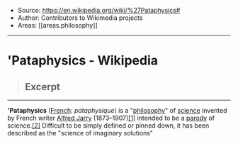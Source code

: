 
- Source: https://en.wikipedia.org/wiki/%27Pataphysics#
- Author: Contributors to Wikimedia projects
- Areas: [[areas.philosophy]]

---

# 'Pataphysics - Wikipedia

> ## Excerpt

---

**'Pataphysics** ([French](https://en.wikipedia.org/wiki/French_language "French language"): _pataphysique_) is a "[philosophy](https://en.wikipedia.org/wiki/Philosophy "Philosophy")" of [science](https://en.wikipedia.org/wiki/Science "Science") invented by French writer [Alfred Jarry](https://en.wikipedia.org/wiki/Alfred_Jarry "Alfred Jarry") (1873–1907)[\[1\]](https://en.wikipedia.org/wiki/%27Pataphysics##cite_note-72.52.202.216-1) intended to be a [parody](https://en.wikipedia.org/wiki/Parody "Parody") of science.[\[2\]](https://en.wikipedia.org/wiki/%27Pataphysics##cite_note-2) Difficult to be simply defined or pinned down, it has been described as the "science of imaginary solutions"
